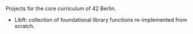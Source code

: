Projects for the core curriculum of 42 Berlin.

- Libft: collection of foundational library functions re-implemented from scratch.
